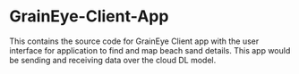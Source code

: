 # GrainEye-Client-App
This contains the source code for GrainEye Client app with the user interface for application to find and map beach sand details. This app would be sending and receiving data over the cloud DL model. 
